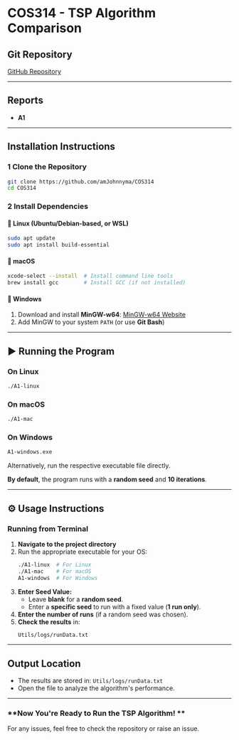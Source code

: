 # COS314 - TSP Algorithm Comparison

## Git Repository
[GitHub Repository](https://github.com/amJohnnyma/COS314)

---

## Reports
- **A1**

---

## Installation Instructions

### 1 Clone the Repository
```sh
git clone https://github.com/amJohnnyma/COS314
cd COS314
```

### 2 Install Dependencies

#### 🔹 **Linux (Ubuntu/Debian-based, or WSL)**
```sh
sudo apt update
sudo apt install build-essential
```

#### 🔹 **macOS**
```sh
xcode-select --install  # Install command line tools
brew install gcc        # Install GCC (if not installed)
```

#### 🔹 **Windows**
1. Download and install **MinGW-w64**: [MinGW-w64 Website](https://www.mingw-w64.org/)
2. Add MinGW to your system `PATH` (or use **Git Bash**)

---

## ▶ Running the Program

### **On Linux**
```sh
./A1-linux
```

### **On macOS**
```sh
./A1-mac
```

### **On Windows**
```sh
A1-windows.exe
```

Alternatively, run the respective executable file directly.

**By default**, the program runs with a **random seed** and **10 iterations**.

---

## ⚙ Usage Instructions

### **Running from Terminal**
1. **Navigate to the project directory**
2. Run the appropriate executable for your OS:
   ```sh
   ./A1-linux  # For Linux
   ./A1-mac    # For macOS
   A1-windows  # For Windows
   ```
3. **Enter Seed Value:**
   - Leave **blank** for a **random seed**.
   - Enter a **specific seed** to run with a fixed value (**1 run only**).
4. **Enter the number of runs** (if a random seed was chosen).
5. **Check the results** in:
   ```sh
   Utils/logs/runData.txt
   ```

---

## Output Location
- The results are stored in: `Utils/logs/runData.txt`
- Open the file to analyze the algorithm's performance.

---

### **Now You're Ready to Run the TSP Algorithm! **

For any issues, feel free to check the repository or raise an issue. 

